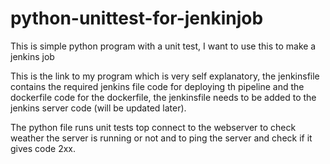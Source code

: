 # python-unittest-for-jenkinjob
This is simple python program with a unit test, I want to use this to make a jenkins job 

This is the link to my program which is very self explanatory, the jenkinsfile contains the required jenkins file code for deploying th pipeline and the dockerfile code for the dockerfile, the jenkinsfile needs to be added to the jenkins server code (will be updated later).

The python file runs unit tests top connect to the webserver to check weather the server is running or not and to ping the server and check if it gives code 2xx.
